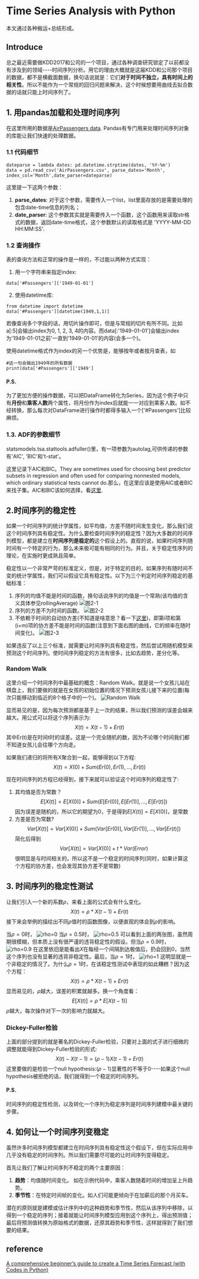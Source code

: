 # Time Series Analysis with Python
本文通过各种搬运+总结形成。
## Introduce
总之最近需要做KDD2017和公司的一个项目，通过各种调查研究锁定了以前都没有涉及到的领域----时间序列分析。用它的理由大概就是这届KDD和公司那个项目的数据，都不是横截面数据，换句话说就是：它们**对于时间不独立，具有时间上的相关性**。所以不能作为一个常规的回归问题来解决，这个时候想要用曲线去拟合数据的话就只能上时间序列了。
## 1. 用pandas加载和处理时间序列
在这里所用的数据是[AirPassengers data](https://www.analyticsvidhya.com/wp-content/uploads/2016/02/AirPassengers.csv). Pandas有专门用来处理时间序列对象的库能让我们快速的处理数据。

### 1.1 代码细节

```
dateparse = lambda dates: pd.datetime.strptime(dates, '%Y-%m') 
data = pd.read_csv('AirPassengers.csv', parse_dates='Month', index_col='Month',date_parser=dateparse)
```
这里提一下这两个参数：
1. **parse_dates**: 对于这个参数，需要传入一个list，list里面存放的是需要处理的包含date-time信息的列名；
2. **date_parser**: 这个参数其实就是需要传入一个函数，这个函数用来读取str格式的数据，返回date-time格式，这个参数默认的读取格式是 'YYYY-MM-DD HH:MM:SS'.

### 1.2 查询操作
表的查询方法和正常的操作是一样的，不过能以两种方式实现：
1. 用一个字符串来指定index: 
```
data['#Passengers']['1949-01-01']
```
2. 使用datetime库:
```
from datetime import datetime
data['#Passengers'][datetime(1949,1,1)]
```

若像查询多个字段的话，用切片操作即可，但是与常规的切片有所不同。比如a[:5]会输出index为0, 1, 2, 3, 4的内容。而data[:'1949-01-01']会输出index为'1949-01-01之前'一直到'1949-01-01'的内容(会多一个)。

使用datetime格式作为index的另一个优势是，能够按年或者按月查表，如
```
#这一句会输出1949年的所有数据
print(data['#Passengers']['1949']
```
#### P.S.
为了更加方便的操作数据，可以把DataFrame转化为Series，因为这个例子中只有**月份**和**乘客人数**两个属性，将月份作为index后就能一一对应到乘客人数。如不经转换，那么每次对DataFrame进行操作时都得多输入一个['#Passengers']比较麻烦。

### 1.3. ADF的参数细节
statsmodels.tsa.stattools.adfuller()里，有一项参数为autolag,可供传递的参数有'AIC', 'BIC'和't-stat'。

这里记录下AIC和BIC。They are sometimes used for choosing best predictor subsets in regression and often used for comparing nonnested models, which ordinary statistical tests cannot do.那么，在这里应该是使用AIC或者BIC来找子集。AIC和BIC该如何选择，看[这里](https://methodology.psu.edu/node/504).
## 2.时间序列的稳定性

如果一个时间序列的统计学属性，如平均值，方差不随时间发生变化，那么我们说这个时间序列具有稳定性。为什么要检查时间序列的稳定性？因为大多数的时间序列模型，都是建立在**时间序列是稳定的**这个假设上的。直观的说，如果时间序列随时间有一个特定的行为，那么未来极可能有相同的行为。并且，关于稳定性序列的理论，在实施时更成熟且简单。

稳定性以一个非常严苛的标准定义，但是，对于特定的目的，如果序列有随时间不变的统计学属性，我们可以假设它具有稳定性。以下为三个判定时间序列稳定的基础标准：
1. 序列的均值不能是时间的函数，换句话说序列的均值是一个常熟(该均值的含义具体参见rollingAverage)
![图2-1](https://www.analyticsvidhya.com/wp-content/uploads/2015/02/Mean_nonstationary.png)
2. 序列的方差不为时间的函数。
![图2-2](https://www.analyticsvidhya.com/wp-content/uploads/2015/02/Var_nonstationary.png)
3. 不依赖于时间的自动协方差(不知道是啥意思？看一下[这里](https://en.wikipedia.org/wiki/Autocovariance))，即第i项和第(i+m)项的协方差不能是时间的函数(注意到下面右图的曲线，它的频率在随时间变化)。
![图2-3](https://www.analyticsvidhya.com/wp-content/uploads/2015/02/Cov_nonstationary.png)

如果违反了以上三个标准，就需要让时间序列具有稳定性，然后尝试用随机模型来预测这个时间序列。使时间序列稳定的方法有很多，比如去趋势，差分化等。

### Random Walk
这里介绍一个时间序列中最基础的概念：Random Walk。就是说一个女孩儿站在棋盘上，我们要做的就是在女孩的初始位置的情况下预测女孩儿接下来的位置(每次只能移动到临近的8个格子中的一个)。
![Random Walk](https://www.analyticsvidhya.com/wp-content/uploads/2015/02/RandomWalk.gif)

显而易见的是，因为每次预测都是基于上一次的结果，所以我们预测的误差会越来越大。用公式可以将这个序列表示为:
$$X(t)=X(t-1)+Er(t)$$
其中Er(t)是在时间t时的误差。这是一个完全随机的数，因为不论哪个时间我们都不知道女孩儿会往哪个方向走。

如果我们递归的将所有X聚合到一起，能够得到以下方程:
$$X(t)=X(0)+Sum(Er(0),Er(1),...,Er(t))$$

现在时间序列的方程已经得到，接下来就可以验证这个时间序列的稳定性了:

1. 其均值是否为常数？
$$E[X(t)]=E[X(0)]+Sum(E[Er(0)],E[Er(1)],...,E[Er(t)])$$
因为误差是随机的，所以它的期望为0，于是得到$E[X(t)]=E[X(0)]$，是常数
2. 方差是否为常数?
$$Var[X(t)]=Var[X(0)]+Sum(Var[Er(0)],Var[Er(1)],...,Var[Er(t)])$$
简化后得到
$$Var[X(t)]=Var[X(0)]+t*Var(Error)$$
很明显是与时间相关的，所以这不是一个稳定的时间序列(同时，如果计算这个方程的协方差，也会发现其协方差不是常数)

## 3. 时间序列的稳定性测试
让我们引入一个新的系数$\rho$，来看上面的公式会有什么变化。
$$X(t)=\rho *X(t-1)+Er(t)$$
接下来会举例的描绘出不同$\rho$值时的函数图像，以便直观的体会到$\rho$的影响。

当$\rho=0$时，
![rho=0](https://www.analyticsvidhya.com/wp-content/uploads/2015/02/rho0.png)
当$\rho=0.5$时，
![rho=0.5](https://www.analyticsvidhya.com/wp-content/uploads/2015/02/rho5.png)
可以看到上面的两张图，虽然周期很模糊，但本质上没有很严谨的违背稳定性的假设。但当$\rho=0.9$时，
![rho=0.9](https://www.analyticsvidhya.com/wp-content/uploads/2015/02/rho9.png)
在这里依旧是能看出$X$在每经一个间隔到达极值后，扔会回到0，当然这个序列也没有显著的违背非稳定性。最后，当$\rho=1$时，
![rho=1](https://www.analyticsvidhya.com/wp-content/uploads/2015/02/rho1.png)
这明显就是一个非稳定的情况了。为什么$\rho=1$时，在该稳定性测试中表现的如此糟糕？因为这个方程：
$$X(t)=\rho*X(t-1)+Er(t)$$
显而易见的，$\rho$越大，误差的积累就越多。换一个角度看：
$$E[X(t)]=\rho*E[X(t-1)]$$
$\rho$越大，每次操作对下一次的影响力就越大。
### Dickey-Fuller检验
上面的部分提到的就是著名的Dickey-Fuller检验，只要对上面的式子进行细微的调整就能得到Dickey-Fuller检验的形式:
$$X(t)-X(t-1)=(\rho-1)X(t-1)+Er(t)$$
这里要做的是检验一个null hypothesis:$(\rho-1)$显著性的不等于0----如果这个null hypothesis被拒绝的话，我们就得到一个稳定的时间序列。
#### P.S.
时间序列的稳定性检测，以及转化一个序列为稳定序列是时间序列建模中最关键的步骤。

## 4. 如何让一个时间序列变稳定
虽然许多时间序列模型都建立在时间序列具有稳定性这个假设下，但在实际应用中几乎没有稳定的时间序列。所以我们需要尽可能的让时间序列变得稳定。

首先让我们了解让时间序列不稳定的两个主要原因：
1. **趋势**：均值随时间变化。 如在示例代码中，乘客人数随着时间的增加呈上升趋势。
2. **季节性**：在特定时间帧的变化。如人们可能更倾向于在加薪后的那个月买车。

潜在的原则就是建模或估计序列中的这种趋势和季节性，然后从该序列中移除，以得到一个稳定的序列；接着就能让时间序列模型应用到这个序列上，得出预测值；最后将预测值转换为原始格式的数据，还原其趋势和季节性，这样就得到了我们想要的结果。




## reference
[A comprehensive beginner’s guide to create a Time Series Forecast (with Codes in Python)](https://www.analyticsvidhya.com/blog/2016/02/time-series-forecasting-codes-python/)